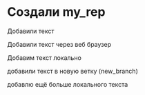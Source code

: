 ﻿# Создали my_rep

Добавили текст 

Добавили текст через веб браузер

Добавим текст локально

добавили текст в новую ветку (new_branch)

добавлю ещё больше локального текста

